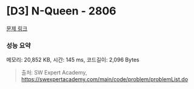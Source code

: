 # [D3] N-Queen - 2806 

[문제 링크](https://swexpertacademy.com/main/code/problem/problemDetail.do?contestProbId=AV7GKs06AU0DFAXB) 

### 성능 요약

메모리: 20,852 KB, 시간: 145 ms, 코드길이: 2,096 Bytes



> 출처: SW Expert Academy, https://swexpertacademy.com/main/code/problem/problemList.do